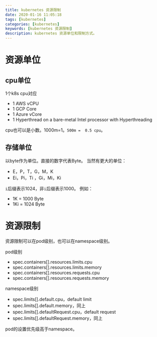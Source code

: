 ```yaml
---
title: kubernetes 资源限制
date: 2020-01-16 11:05:18
tags: [kubernetes]
categories: [kubernetes]
keywords: [kubernetes 资源限制]
description: kubernetes 资源单位和限制方式。
---
```


# 资源单位

## cpu单位

1个k8s cpu对应
- 1 AWS vCPU
- 1 GCP Core
- 1 Azure vCore
- 1 Hyperthread on a bare-metal Intel processor with Hyperthreading

<!-- more -->

cpu也可以是小数。1000m=1。`500m =  0.5 cpu`。

## 存储单位

以byte作为单位。直接的数字代表Byte。
当然有更大的单位：
- E，P，T，G，M，K
- Ei，Pi，Ti ，Gi，Mi，Ki

`i`后缀表示1024，非`i`后缀表示1000。
例如：
- 1K = 1000 Byte
- 1Ki = 1024 Byte

# 资源限制

资源限制可以在pod级别，也可以在namespace级别。

pod级别
- spec.containers[].resources.limits.cpu
- spec.containers[].resources.limits.memory
- spec.containers[].resources.requests.cpu
- spec.containers[].resources.requests.memory

namespace级别
- spec.limits[].default.cpu，default limit
- spec.limits[].default.memory，同上
- spec.limits[].defaultRequest.cpu，default request
- spec.limits[].defaultRequest.memory，同上

pod的设置优先级高于namespace。

